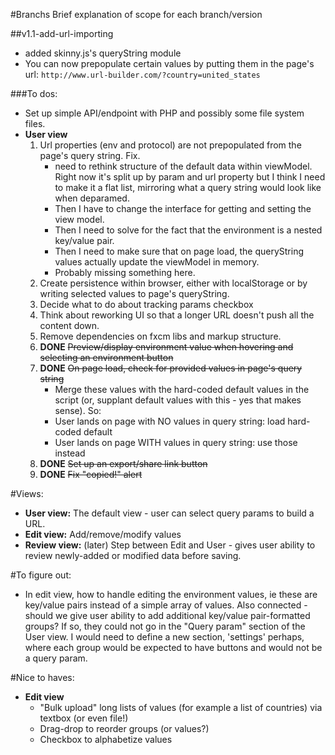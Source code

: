 
#Branchs
Brief explanation of scope for each branch/version

##v1.1-add-url-importing
- added skinny.js's queryString module
- You can now prepopulate certain values by putting them in the page's url:
   `http://www.url-builder.com/?country=united_states`

###To dos:
- Set up simple API/endpoint with PHP and possibly some file system files.
- **User view**
   1. Url properties (env and protocol) are not prepopulated from the page's query string. Fix.
      - need to rethink structure of the default data within viewModel. Right now it's split up by param and url property but I think I need to make it a flat list, mirroring what a query string would look like when deparamed.
      - Then I have to change the interface for getting and setting the view model.
      - Then I need to solve for the fact that the environment is a nested key/value pair.
      - Then I need to make sure that on page load, the queryString values actually update the viewModel in memory.
      - Probably missing something here.
   1. Create persistence within browser, either with localStorage or by writing selected values to page's queryString.
   1. Decide what to do about tracking params checkbox
   1. Think about reworking UI so that a longer URL doesn't push all the content down.
   1. Remove dependencies on fxcm libs and markup structure.
   1. **DONE** <s>Preview/display environment value when hovering and selecting an environment button</s>
   1. **DONE** <s>On page load, check for provided values in page's query string</s>
      - Merge these values with the hard-coded default values in the script (or, supplant default values with this - yes that makes sense). So:
      * User lands on page with NO values in query string: load hard-coded default
      * User lands on page WITH values in query string: use those instead
   1. **DONE** <s>Set up an export/share link button</s>
   1. **DONE** <s>Fix "copied!" alert</s>


#Views:
- **User view:** The default view - user can select query params to build a URL.
- **Edit view:** Add/remove/modify values
- **Review view:** (later) Step between Edit and User - gives user ability to review newly-added or modified data before saving.


#To figure out:
- In edit view, how to handle editing the environment values, ie these are key/value pairs instead of a simple array of values. Also connected - should we give user ability to add additional key/value pair-formatted groups? If so, they could not go in the "Query param" section of the User view. I would need to define a new section, 'settings' perhaps, where each group would be expected to have buttons and would not be a query param.


#Nice to haves:
- **Edit view**
   * "Bulk upload" long lists of values (for example a list of countries) via textbox (or even file!)
   * Drag-drop to reorder groups (or values?)
   * Checkbox to alphabetize values
